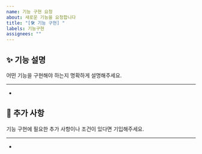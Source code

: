 ```yaml
---
name: 기능 구현 요청
about: 새로운 기능을 요청합니다
title: "[🛠 기능 구현] "
labels: 기능구현
assignees: ""
---
```


## ✨ 기능 설명
어떤 기능을 구현해야 하는지 명확하게 설명해주세요.

----

-

## 📝 추가 사항
기능 구현에 필요한 추가 사항이나 조건이 있다면 기입해주세요.

----

-